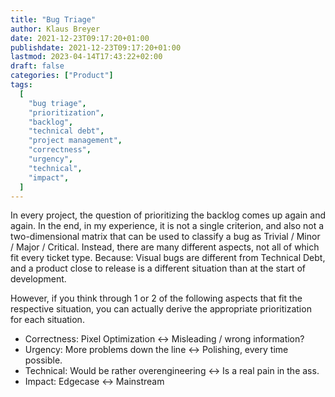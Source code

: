 ```yaml
---
title: "Bug Triage"
author: Klaus Breyer
date: 2021-12-23T09:17:20+01:00
publishdate: 2021-12-23T09:17:20+01:00
lastmod: 2023-04-14T17:43:22+02:00
draft: false
categories: ["Product"]
tags:
  [
    "bug triage",
    "prioritization",
    "backlog",
    "technical debt",
    "project management",
    "correctness",
    "urgency",
    "technical",
    "impact",
  ]
---
```


In every project, the question of prioritizing the backlog comes up again and again. In the end, in my experience, it is not a single criterion, and also not a two-dimensional matrix that can be used to classify a bug as Trivial / Minor / Major / Critical. Instead, there are many different aspects, not all of which fit every ticket type. Because: Visual bugs are different from Technical Debt, and a product close to release is a different situation than at the start of development.

However, if you think through 1 or 2 of the following aspects that fit the respective situation, you can actually derive the appropriate prioritization for each situation.

- Correctness: Pixel Optimization ↔ Misleading / wrong information?
- Urgency: More problems down the line ↔ Polishing, every time possible.
- Technical: Would be rather overengineering ↔ Is a real pain in the ass.
- Impact: Edgecase ↔ Mainstream
